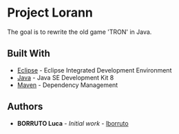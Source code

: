 # Project Lorann

The goal is to rewrite the old game 'TRON' in Java.

## Built With

* [Eclipse](https://www.eclipse.org/) - Eclipse Integrated Development Environment
* [Java](http://www.oracle.com/technetwork/java/javase/downloads/jdk8-downloads-2133151.html) - Java SE Development Kit 8
* [Maven](https://maven.apache.org/) - Dependency Management

## Authors

* **BORRUTO Luca** - *Initial work* - [lborruto](https://github.com/lborruto)
